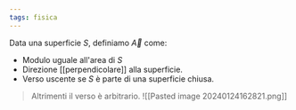 ```yaml
---
tags: fisica
---
```

Data una superficie $S$, definiamo $\overrightarrow{A}$ come:
- Modulo uguale all'area di $S$
- Direzione [[perpendicolare]] alla superficie.
- Verso uscente se $S$ è parte di una superficie chiusa.
>Altrimenti il verso è arbitrario.
![[Pasted image 20240124162821.png]]